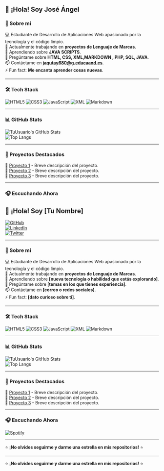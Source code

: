 ## 👋 ¡Hola! Soy José Ángel  
### 🚀 Sobre mí

💻 Estudiante de Desarrollo de Aplicaciones Web apasionado por la tecnología y el código limpio.  
🔭 Actualmente trabajando en **proyectos de Lenguaje de Marcas**.  
🌱 Aprendiendo sobre **JAVA SCRIPTS**.  
💬 Pregúntame sobre **HTML, CSS, XML,MARKDOWN , PHP, SQL, JAVA**.  
📫 Contáctame en **jaqutay680@g.educaand.es**.  
⚡ Fun fact: **Me encanta aprender cosas nuevas**.  

---

### 🛠 Tech Stack

![HTML5](https://img.shields.io/badge/HTML5-%23E34F26.svg?style=for-the-badge&logo=html5&logoColor=white)
![CSS3](https://img.shields.io/badge/CSS3-%231572B6.svg?style=for-the-badge&logo=css3&logoColor=white)
![JavaScript](https://img.shields.io/badge/JavaScript-%23F7DF1E.svg?style=for-the-badge&logo=javascript&logoColor=black)
![XML](https://img.shields.io/badge/XML-%23FF6600.svg?style=for-the-badge&logo=xml&logoColor=white)
![Markdown](https://img.shields.io/badge/Markdown-%23000000.svg?style=for-the-badge&logo=markdown&logoColor=white)

---

### 📊 GitHub Stats

![TuUsuario's GitHub Stats](https://github-readme-stats.vercel.app/api?username=TuUsuario&show_icons=true&theme=radical)  
![Top Langs](https://github-readme-stats.vercel.app/api/top-langs/?username=TuUsuario&layout=compact&theme=radical)  

---

### 🚀 Proyectos Destacados

🔹 [Proyecto 1](https://github.com/jaqutay680/Lenguaje-De-Marca) - Breve descripción del proyecto.  
🔹 [Proyecto 2](https://github.com/TuUsuario/Proyecto2) - Breve descripción del proyecto.  
🔹 [Proyecto 3](https://github.com/TuUsuario/Proyecto3) - Breve descripción del proyecto.  

---

### 🎧 Escuchando Ahora

## 👋 ¡Hola! Soy [Tu Nombre]  

[![GitHub](https://img.shields.io/badge/GitHub-%23121011.svg?style=for-the-badge&logo=github&logoColor=white)](https://github.com/TuUsuario)  
[![LinkedIn](https://img.shields.io/badge/LinkedIn-%230A66C2.svg?style=for-the-badge&logo=linkedin&logoColor=white)](https://www.linkedin.com/in/TuPerfil)  
[![Twitter](https://img.shields.io/badge/Twitter-%231DA1F2.svg?style=for-the-badge&logo=twitter&logoColor=white)](https://twitter.com/TuUsuario)  

---

### 🚀 Sobre mí

💻 Estudiante de Desarrollo de Aplicaciones Web apasionado por la tecnología y el código limpio.  
🔭 Actualmente trabajando en **proyectos de Lenguaje de Marcas**.  
🌱 Aprendiendo sobre **[nueva tecnología o habilidad que estás explorando]**.  
💬 Pregúntame sobre **[temas en los que tienes experiencia]**.  
📫 Contáctame en **[correo o redes sociales]**.  
⚡ Fun fact: **[dato curioso sobre ti]**.  

---

### 🛠 Tech Stack

![HTML5](https://img.shields.io/badge/HTML5-%23E34F26.svg?style=for-the-badge&logo=html5&logoColor=white)
![CSS3](https://img.shields.io/badge/CSS3-%231572B6.svg?style=for-the-badge&logo=css3&logoColor=white)
![JavaScript](https://img.shields.io/badge/JavaScript-%23F7DF1E.svg?style=for-the-badge&logo=javascript&logoColor=black)
![XML](https://img.shields.io/badge/XML-%23FF6600.svg?style=for-the-badge&logo=xml&logoColor=white)
![Markdown](https://img.shields.io/badge/Markdown-%23000000.svg?style=for-the-badge&logo=markdown&logoColor=white)

---

### 📊 GitHub Stats

![TuUsuario's GitHub Stats](https://github-readme-stats.vercel.app/api?username=TuUsuario&show_icons=true&theme=radical)  
![Top Langs](https://github-readme-stats.vercel.app/api/top-langs/?username=TuUsuario&layout=compact&theme=radical)  

---

### 🚀 Proyectos Destacados

🔹 [Proyecto 1](https://github.com/TuUsuario/Proyecto1) - Breve descripción del proyecto.  
🔹 [Proyecto 2](https://github.com/TuUsuario/Proyecto2) - Breve descripción del proyecto.  
🔹 [Proyecto 3](https://github.com/TuUsuario/Proyecto3) - Breve descripción del proyecto.  

---

### 🎧 Escuchando Ahora

[![Spotify](https://spotify-now-playing-kappa.vercel.app/api/spotify)](https://open.spotify.com/user/TAYllefert10)

---

⭐ **¡No olvides seguirme y darme una estrella en mis repositorios!** ⭐

---

⭐ **¡No olvides seguirme y darme una estrella en mis repositorios!** ⭐
